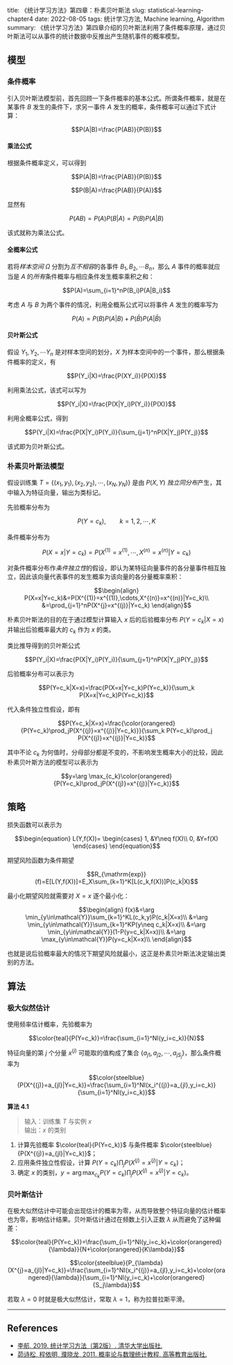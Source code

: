 title: 《统计学习方法》第四章：朴素贝叶斯法
slug:  statistical-learning-chapter4
date: 2022-08-05
tags: 统计学习方法, Machine learning, Algorithm
summary: 《统计学习方法》第四章介绍的贝叶斯法利用了条件概率原理，通过贝叶斯法可以从事件的统计数据中反推出产生随机事件的概率模型。

## 模型

### 条件概率

引入贝叶斯法模型前，首先回顾一下条件概率的基本公式。所谓条件概率，就是在某事件 $B$ 发生的条件下，求另一事件 $A$ 发生的概率，条件概率可以通过下式计算：

$$P(A|B)=\frac{P(AB)}{P(B)}$$

#### 乘法公式

根据条件概率定义，可以得到

$$P(A|B)=\frac{P(AB)}{P(B)}$$

$$P(B|A)=\frac{P(AB)}{P(A)}$$

显然有

$$P(AB)=P(A)P(B|A)=P(B)P(A|B)$$

该式就称为乘法公式。

#### 全概率公式

若将<em>样本空间</em> $\Omega$ 分割为<em>互不相容</em>的各事件 $B_1,B_2,\cdots B_n$，那么 $A$ 事件的概率就应当是 $A$ 的<em>所有</em>条件概率与相应条件发生概率乘积之和：

$$P(A)=\sum_{i=1}^nP(B_i)P(A|B_i)$$

考虑 $A$ 与 $B$ 为两个事件的情况，利用全概系公式可以将事件 $A$ 发生的概率写为

$$P(A)=P(B)P(A|B)+P(\bar{B})P(A|\bar{B})$$

#### 贝叶斯公式

假设 $Y_1,Y_2,\cdots Y_n$ 是对样本空间的划分，$X$ 为样本空间中的一个事件，那么根据条件概率的定义，有

$$P(Y_i|X)=\frac{P(XY_i)}{P(X)}$$

利用乘法公式，该式可以写为

$$P(Y_i|X)=\frac{P(X|Y_i)P(Y_i)}{P(X)}$$

利用全概率公式，得到

$$P(Y_i|X)=\frac{P(X|Y_i)P(Y_i)}{\sum_{j=1}^nP(X|Y_j)P(Y_j)}$$

该式即为贝叶斯公式。

### 朴素贝叶斯法模型

假设训练集 $T=\{(x_1,y_1),(x_2,y_2),\cdots,(x_N,y_N)\}$ 是由 $P(X,Y)$ <em>独立同分布</em>产生，其中输入为特征向量，输出为类标记。

先验概率分布为

$$P(Y=c_k),\qquad k=1,2,\cdots,K$$

条件概率分布为

$$P(X=x|Y=c_k)=P(X^{(1)}=x^{(1)},\cdots,X^{(n)}=x^{(n)}|Y=c_k)$$

对条件概率分布作<em>条件独立性</em>的假设，即认为某特征向量事件的各分量事件相互独立，因此该向量代表事件的发生概率为该向量的各分量概率乘积：

$$\begin{align}
    P(X=x|Y=c_k)&=P(X^{(1)}=x^{(1)},\cdots,X^{(n)}=x^{(n)}|Y=c_k)\\
    &=\prod_{j=1}^nP(X^{j}=x^{(j)}|Y=c_k)
\end{align}$$

朴素贝叶斯法的目的在于通过模型计算输入 $x$ 后的后验概率分布 $P(Y=c_k|X=x)$ 并输出后验概率最大的 $c_k$ 作为 $x$ 的类。

类比推导得到的贝叶斯公式

$$P(Y_i|X)=\frac{P(X|Y_i)P(Y_i)}{\sum_{j=1}^nP(X|Y_j)P(Y_j)}$$

后验概率分布可以表示为

$$P(Y=c_k|X=x)=\frac{P(X=x|Y=c_k)P(Y=c_k)}{\sum_k P(X=x|Y=c_k)P(Y=c_k)}$$

代入条件独立性假设，即有

$$P(Y=c_k|X=x)=\frac{\color{orangered}{P(Y=c_k)\prod_jP(X^{(j)}=x^{(j)}|Y=c_k)}}{\sum_k P(Y=c_k)\prod_j P(X^{(j)}=x^{(j)}|Y=c_k)}$$

其中不论 $c_k$ 为何值时，分母部分都是不变的，不影响发生概率大小的比较，因此朴素贝叶斯方法的模型可以表示为

$$y=\arg \max_{c_k}\color{orangered}{P(Y=c_k)\prod_jP(X^{(j)}=x^{(j)}|Y=c_k)}$$

## 策略

损失函数可以表示为

$$\begin{equation}
    L(Y,f(X))=
    \begin{cases}
        1, &Y\neq f(X)\\
        0, &Y=f(X)
    \end{cases}
\end{equation}$$

期望风险函数为条件期望

$$R_{\mathrm{exp}}(f)=E[L(Y,f(X))]=E_X\sum_{k=1}^K[L(c_k,f(X))]P(c_k|X)$$

最小化期望风险就需要对 $X=x$ 逐个最小化：

$$\begin{align}
    f(x)&=\arg \min_{y\in\mathcal{Y}}\sum_{k=1}^KL(c_k,y)P(c_k|X=x)\\
    &=\arg \min_{y\in\mathcal{Y}}\sum_{k=1}^KP(y\neq c_k|X=x)\\
    &=\arg \min_{y\in\mathcal{Y}}(1-P(y=c_k|X=x))\\
    &=\arg \max_{y\in\mathcal{Y}}P(y=c_k|X=x)\\
\end{align}$$

也就是说后验概率最大的情况下期望风险就最小，这正是朴素贝叶斯法决定输出类别的方法。

## 算法

### 极大似然估计

使用频率估计概率，先验概率为

$$\color{teal}{P(Y=c_k)}=\frac{\sum_{i=1}^NI(y_i=c_k)}{N}$$

特征向量的第 $j$ 个分量 $x^{(j)}$ 可能取的值构成了集合 $\{a_{j1},a_{j2},\cdots,a_{jS_j}\}$，那么条件概率为

$$\color{steelblue}{P(X^{(j)}=a_{jl}|Y=c_k)}=\frac{\sum_{i=1}^NI(x_i^{(j)}=a_{jl},y_i=c_k)}{\sum_{i=1}^NI(y_i=c_k)}$$

**算法 4.1**

> 输入：训练集 $T$ 与实例 $x$  
> 输出：$x$ 的类别

1. 计算先验概率 $\color{teal}{P(Y=c_k)}$ 与条件概率 $\color{steelblue}{P(X^{(j)}=a_{jl}|Y=c_k)}$；
2. 应用条件独立性假设，计算 $P(Y=c_k)\prod_jP(X^{(j)}=x^{(j)}|Y=c_k)$；
3. 确定 $x$ 的类别，$y=\arg \max_{c_k}P(Y=c_k)\prod_jP(X^{(j)}=x^{(j)}|Y=c_k)$。

### 贝叶斯估计

在极大似然估计中可能会出现估计的概率为零，从而导致整个特征向量的估计概率也为零，影响估计结果。贝叶斯估计通过在频数上引入正数 $\lambda$ 从而避免了这种偏差：

$$\color{teal}{P(Y=c_k)}=\frac{\sum_{i=1}^NI(y_i=c_k)+\color{orangered}{\lambda}}{N+\color{orangered}{K\lambda}}$$

$$\color{steelblue}{P_{\lambda}(X^{j}=a_{jl}|Y=c_k)}=\frac{\sum_{i=1}^NI(x_i^{(j)}=a_{jl},y_i=c_k)+\color{orangered}{\lambda}}{\sum_{i=1}^NI(y_i=c_k)+\color{orangered}{S_j\lambda}}$$

若取 $\lambda=0$ 时就是极大似然估计，常取 $\lambda=1$，称为拉普拉斯平滑。

---

## References

- [李航, 2019. 统计学习方法（第2版）. 清华大学出版社.](https://book.douban.com/subject/33437381/)
- [茆诗松, 程依明, 濮晓龙, 2011. 概率论与数理统计教程. 高等教育出版社.](https://book.douban.com/subject/5998092/)
